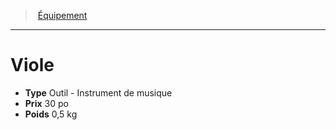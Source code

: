 ﻿---
!EquipmentItem
Type: Outil - Instrument de musique
Price: 30 po
Weight: 0,5 kg
Id: equipment_hd.md#viole
ParentLink: equipment_hd.md#Équipement
Name: Viole
ParentName: Équipement
NameLevel: 1
Attributes: {}
---
> [Équipement](hd_equipment.md)

---

# Viole

- **Type** Outil - Instrument de musique
- **Prix** 30 po
- **Poids** 0,5 kg

